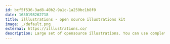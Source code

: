 ```yaml
---
id: bcf5f536-3ad8-40b2-9a1c-1a250bc1b8f0
date: 1630198262718
title: illlustrations - open source illustrations kit
image: ./default.png
external: https://illlustrations.co/
description: Large set of opensource illustrations. You can use completely free and without attribution.
---
```

